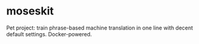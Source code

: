 # moseskit
Pet project: train phrase-based machine translation in one line with decent default settings. Docker-powered.

